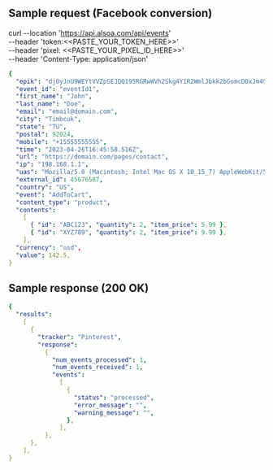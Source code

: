 ## Sample request (Facebook conversion)

curl --location 'https://api.alsoa.com/api/events' \
--header 'token:<<PASTE_YOUR_TOKEN_HERE>>' \
--header 'pixel: <<PASTE_YOUR_PIXEL_ID_HERE>>' \
--header 'Content-Type: application/json'

```yaml
{
  "epik": "dj0yJnU9WEYtVVZpSEJQQ195RGRwWVh2Skg4Y1R2WmlJbkk2bGomcD0xJm49WHgtUHBKbThGSVlHYjFjQVZTUFFFdyZ0PUFBQUFBR1JGbW1V",
  "event_id": "eventId1",
  "first_name": "John",
  "last_name": "Doe",
  "email": "email@domain.com",
  "city": "Timbcuk",
  "state": "TU",
  "postal": 92024,
  "mobile": "+15555555555",
  "time": "2023-04-26T16:45:58.516Z",
  "url": "https://domain.com/pages/contact",
  "ip": "198.168.1.1",
  "uas": "Mozilla/5.0 (Macintosh; Intel Mac OS X 10_15_7) AppleWebKit/537.36 (KHTML, like Gecko) Chrome/109.0.0.0 Safari/537.36",
  "external_id": 45676587,
  "country": "US",
  "event": "AddToCart",
  "content_type": "product",
  "contents":
    [
      { "id": "ABC123", "quantity": 2, "item_price": 5.99 },
      { "id": "XYZ789", "quantity": 2, "item_price": 9.99 },
    ],
  "currency": "usd",
  "value": 142.5,
}
```

## Sample response (200 OK)

```yaml
{
  "results":
    [
      {
        "tracker": "Pinterest",
        "response":
          {
            "num_events_processed": 1,
            "num_events_received": 1,
            "events":
              [
                {
                  "status": "processed",
                  "error_message": "",
                  "warning_message": "",
                },
              ],
          },
      },
    ],
}
```
